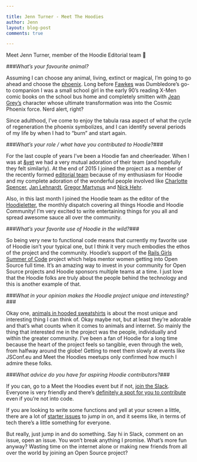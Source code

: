 ```yaml
---

title: Jenn Turner - Meet The Hoodies 
author: Jenn
layout: blog-post
comments: true

---
```


Meet Jenn Turner, member of the Hoodie Editorial team 🎉

###*What’s your favourite animal?*

Assuming I can choose any animal, living, extinct or magical, I’m going to go ahead and choose the
[phoenix](http://img03.deviantart.net/fee7/i/2012/240/6/a/the_phoenix_card_by_william19-d5csbhp.jpg).
Long before [Fawkes](http://harrypotter.wikia.com/wiki/Fawkes) was Dumbledore’s go-to companion I was
a small school girl in the early 90’s reading X-Men comic books on the school bus home and completely
smitten with [Jean Grey’s](https://en.wikipedia.org/wiki/Jean_Grey) character whose ultimate
transformation was into the Cosmic Phoenix force. Nerd alert, right?

Since adulthood, I’ve come to enjoy the tabula rasa aspect of what the cycle of regeneration the
phoenix symbolizes, and I can identify several periods of my life by when I had to “burn” and start again. 

###*What’s your role / what have you contributed to Hoodie?*###

For the last couple of years I’ve been a Hoodie fan and cheerleader. When I was at [&yet](https://andyet.com/)
we had a very mutual adoration of their team (and hopefully they felt similarly). At the end of 2015 I joined
the project as a member of the recently formed [editorial team](https://github.com/hoodiehq/editorial) because
of my enthusiasm for Hoodie and my complete adoration of the wonderful people involved like
[Charlotte Spencer](https://twitter.com/Charlotteis), [Jan Lehnardt](https://twitter.com/janl),
[Gregor Martynus](https://twitter.com/gr2m) and [Nick Hehr](https://twitter.com/hipsterbrown).

Also, in this last month I joined the Hoodie team as the editor of the
[Hoodieletter](http://us4.campaign-archive1.com/?u=12d36bbe9418ed6a43127cd62&id=6845376e0a),
the monthly dispatch covering all things Hoodie and Hoodie Community! I’m very excited to write entertaining
things for you all and spread awesome sauce all over the community.  

###*What’s your favorite use of Hoodie in the wild?*###

So being very new to functional code means that currently my favorite use of Hoodie isn’t your typical one,
but I think it very much embodies the ethos of the project and the community. Hoodie’s support of the
[Rails Girls Summer of Code](http://railsgirlssummerofcode.org/guide/projects/) project which helps mentor
women getting into Open Source full time. It’s an amazing way to invest in your community for Open Source
projects and Hoodie sponsors multiple teams at a time. I just love that the Hoodie folks are truly about
the people behind the technology and this is another example of that. 

###*What in your opinion makes the Hoodie project unique and interesting?*###

Okay one, [animals in hooded sweatshirts](http://meetthehoodies.tumblr.com/) is about the most unique and
interesting thing I can think of. Okay maybe not, but at least they’re adorable and that’s what counts when
it comes to animals and internet. So mainly the thing that interested me in the project was the people,
individually and within the greater community. I’ve been a fan of Hoodie for a long time because the heart
of the project feels so tangible, even through the web, from halfway around the globe! Getting to meet them
slowly at events like JSConf.eu and Meet the Hoodies meetups only confirmed how much I admire these folks. 


###*What advice do you have for aspiring Hoodie contributors?*###

If you can, go to a Meet the Hoodies event but if not, [join the Slack](http://hood.ie/chat/). Everyone is
very friendly and there’s [definitely a spot for you to contribute](http://hood.ie/contribute/) even if
you’re not into code.

If you are looking to write some functions and yell at your screen a little, there
are a lot of [starter issues](http://go.hood.ie/hoodie-starter-issues) to jump in on, and it seems like,
in terms of tech there’s a little something for everyone. 

But really, just jump in and do something. Say hi in Slack, comment on an issue, open an issue. You won’t
break anything I promise. What’s more fun anyway? Wasting time on the internet alone or making new friends
from all over the world by joining an Open Source project? 
